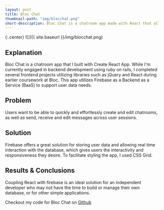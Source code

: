 ```yaml
---
layout: post
title: Bloc Chat
thumbnail-path: "img/blocchat.png"
short-description: Bloc Chat is a chatroom app made with React that allows users to easily manage chatrooms and send and receive messages in real time.
---
```


{:.center}
![]({{ site.baseurl }}/img/blocchat.png)

## Explanation
Bloc Chat is a chatroom app that I built with Create React App. While I'm currently engaged in backend development using ruby on rails, I completed several frontend projects utilizing libraries such as jQuery and React during earlier coursework at Bloc. This app utilizes Firebase as a Backend as a Service (BaaS) to support user data needs.

## Problem
Users want to be able to quickly and effortlessly create and edit chatrooms, as well as send, receive and edit messages across user sessions.

## Solution
Firebase offers a great solution for storing user data and allowing real time interaction with the database, which gives users the interactivity and responsiveness they desire. To facilitate styling the app, I used CSS Grid.

## Results & Conclusions
Coupling React with firebase is an ideal solution for an independent developer who may not have the time to build or manage their own database, or for other simple applications.

Checkout my code for Bloc Chat on [Github](https://github.com/cheneyshreve/bloc-chat-react)
